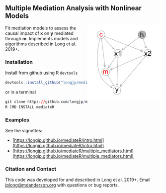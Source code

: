 ## Multiple Mediation Analysis with Nonlinear Models

<img src="man/figs/dag_complex2.png" align="right" width="240" />


Fit mediation models to assess the causal impact of **x** on **y** mediated through **m**. Implements models and algorithms described in Long et al. 2019+.

### Installation

Install from github using R `devtools`

``` r
devtools::install_github("longjp/mediateR")
```

or in a terminal

``` r
git clone https://github.com/longjp/mediateR.git
R CMD INSTALL mediateR
```

### Examples

See the vignettes:

* [https://longjp.github.io/mediateR/intro.html](https://longjp.github.io/mediateR/intro.html)
* [https://longjp.github.io/mediateR/multiple_mediators.html](https://longjp.github.io/mediateR/multiple_mediators.html)

### Citation and Contact

This code was developed for and described in Long et al. 2019+. Email jplong@mdanderson.org with questions or bug reports.
